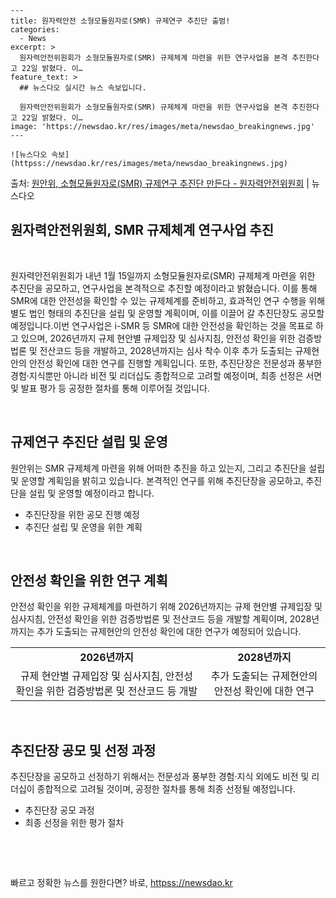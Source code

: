     ---
    title: 원자력안전 소형모듈원자로(SMR) 규제연구 추진단 출범!
    categories:
      - News
    excerpt: >
      원자력안전위원회가 소형모듈원자로(SMR) 규제체계 마련을 위한 연구사업을 본격 추진한다고 22일 밝혔다. 이…
    feature_text: >
      ## 뉴스다오 실시간 뉴스 속보입니다.
    
      원자력안전위원회가 소형모듈원자로(SMR) 규제체계 마련을 위한 연구사업을 본격 추진한다고 22일 밝혔다. 이…
    image: 'https://newsdao.kr/res/images/meta/newsdao_breakingnews.jpg'
    ---
    
    ![뉴스다오 속보](httpss://newsdao.kr/res/images/meta/newsdao_breakingnews.jpg)

<p>출처: <a href="httpss://newsdao.kr/2864" rel="dofollow">원안위, 소형모듈원자로(SMR) 규제연구 추진단 만든다 - 원자력안전위원회</a> | 뉴스다오</p>

<h2 data-ke-size="size26">원자력안전위원회, SMR 규제체계 연구사업 추진</h2>
<p data-ke-size="size16">&nbsp;</p>
<p data-ke-size="size16">원자력안전위원회가 내년 1월 15일까지 소형모듈원자로(SMR) 규제체계 마련을 위한 추진단을 공모하고, 연구사업을 본격적으로 추진할 예정이라고 밝혔습니다. 이를 통해 SMR에 대한 안전성을 확인할 수 있는 규제체계를 준비하고, 효과적인 연구 수행을 위해 별도 법인 형태의 추진단을 설립 및 운영할 계획이며, 이를 이끌어 갈 추진단장도 공모할 예정입니다.이번 연구사업은 i-SMR 등 SMR에 대한 안전성을 확인하는 것을 목표로 하고 있으며, 2026년까지 규제 현안별 규제입장 및 심사지침, 안전성 확인을 위한 검증방법론 및 전산코드 등을 개발하고, 2028년까지는 심사 착수 이후 추가 도출되는 규제현안의 안전성 확인에 대한 연구를 진행할 계획입니다. 또한, 추진단장은 전문성과 풍부한 경험·지식뿐만 아니라 비전 및 리더십도 종합적으로 고려할 예정이며, 최종 선정은 서면 및 발표 평가 등 공정한 절차를 통해 이루어질 것입니다.</p>
<p data-ke-size="size16">&nbsp;</p>
<h2 data-ke-size="size22">규제연구 추진단 설립 및 운영</h2>
<p data-ke-size="size16">원안위는 SMR 규제체계 마련을 위해 어떠한 추진을 하고 있는지, 그리고 추진단을 설립 및 운영할 계획임을 밝히고 있습니다. 본격적인 연구를 위해 추진단장을 공모하고, 추진단을 설립 및 운영할 예정이라고 합니다.</p>
<ul>
  <li>추진단장을 위한 공모 진행 예정</li>
  <li>추진단 설립 및 운영을 위한 계획</li>
</ul>
<p data-ke-size="size16">&nbsp;</p>
<h2 data-ke-size="size22">안전성 확인을 위한 연구 계획</h2>
<p data-ke-size="size16">안전성 확인을 위한 규제체계를 마련하기 위해 2026년까지는 규제 현안별 규제입장 및 심사지침, 안전성 확인을 위한 검증방법론 및 전산코드 등을 개발할 계획이며, 2028년까지는 추가 도출되는 규제현안의 안전성 확인에 대한 연구가 예정되어 있습니다.</p>
<table>
  <tr>
    <td style="text-align: center; height: 17px;"><b>2026년까지</b></td>
    <td style="text-align: center; height: 17px;"><b>2028년까지</b></td>
  </tr>
  <tr>
    <td style="text-align: center; height: 17px;">규제 현안별 규제입장 및 심사지침, 안전성 확인을 위한 검증방법론 및 전산코드 등 개발</td>
    <td style="text-align: center; height: 17px;">추가 도출되는 규제현안의 안전성 확인에 대한 연구</td>
  </tr>
</table>
<p data-ke-size="size16">&nbsp;</p>
<h2 data-ke-size="size22">추진단장 공모 및 선정 과정</h2>
<p data-ke-size="size16">추진단장을 공모하고 선정하기 위해서는 전문성과 풍부한 경험·지식 외에도 비전 및 리더십이 종합적으로 고려될 것이며, 공정한 절차를 통해 최종 선정될 예정입니다.</p>
<ul>
  <li>추진단장 공모 과정</li>
  <li>최종 선정을 위한 평가 절차</li>
</ul>
<p data-ke-size="size16">&nbsp;</p>
<p data-ke-size="size16">&nbsp;</p> 

빠르고 정확한 뉴스를 원한다면? 바로, <a href="httpss://newsdao.kr" rel="dofollow">httpss://newsdao.kr</a>


    